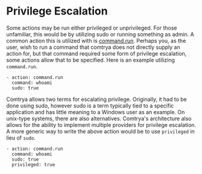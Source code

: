 # Privilege Escalation

Some actions may be run either privileged or unprivileged. For those unfamiliar, this would be by utilizing sudo or
running something as admin. A common action this is utilized with is [command.run](./command). Perhaps you, as the user,
wish to run a command that comtrya does not directly supply an action for, but that command required some form of
privilege escalation, some actions allow that to be specified. Here is an example utilizing `command.run`.

```
- action: command.run
  command: whoami
  sudo: true
```

Comtrya allows two terms for escalating privilege. Originally, it had to be done using sudo, however sudo is a term
typically tied to a specific application and has little meaning to a Windows user as an example. On unix-type systems,
there are also alternatives. Comtrya's architecture also allows for the ability to implement multiple providers for
privilege escalation. A more generic way to write the above action would be to use `privileged` in lieu of `sudo`.

```
- action: command.run
  command: whoami
  sudo: true
  privileged: true
```